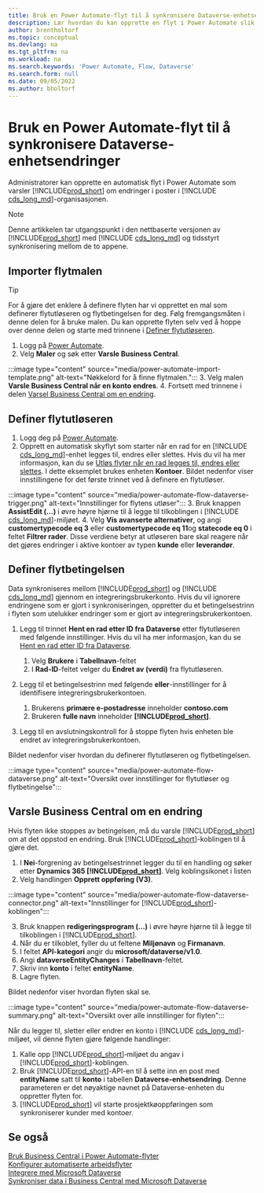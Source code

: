 ```yaml
---
title: Bruk en Power Automate-flyt til å synkronisere Dataverse-enhetsendringer
description: Lær hvordan du kan opprette en flyt i Power Automate slik at du blir varslet når en enhet endres i Dataverse-miljø.
author: brentholtorf
ms.topic: conceptual
ms.devlang: na
ms.tgt_pltfrm: na
ms.workload: na
ms.search.keywords: 'Power Automate, Flow, Dataverse'
ms.search.form: null
ms.date: 09/05/2022
ms.author: bholtorf
---
```

# Bruk en Power Automate-flyt til å synkronisere Dataverse-enhetsendringer

Administratorer kan opprette en automatisk flyt i Power Automate som varsler [!INCLUDE[prod_short](includes/prod_short.md)] om endringer i poster i [!INCLUDE [cds_long_md](includes/cds_long_md.md)]-organisasjonen.

> [!NOTE]
> Denne artikkelen tar utgangspunkt i den nettbaserte versjonen av [!INCLUDE[prod_short](includes/prod_short.md)] med [!INCLUDE [cds_long_md](includes/cds_long_md.md)] og tidsstyrt synkronisering mellom de to appene.

## Importer flytmalen

> [!TIP]
> For å gjøre det enklere å definere flyten har vi opprettet en mal som definerer flytutløseren og flytbetingelsen for deg. Følg fremgangsmåten i denne delen for å bruke malen. Du kan opprette flyten selv ved å hoppe over denne delen og starte med trinnene i [Definer flytutløseren](#define-the-flow-trigger).

1. Logg på [Power Automate](https://powerautomate.microsoft.com).
2. Velg **Maler** og søk etter **Varsle Business Central**.

:::image type="content" source="media/power-automate-import-template.png" alt-text="Nøkkelord for å finne flytmalen.":::
3. Velg malen **Varsle Business Central når en konto endres**.
4. Fortsett med trinnene i delen [Varsel Business Central om en endring](#notify-business-central-about-a-change).

## Definer flytutløseren

1. Logg deg på [Power Automate](https://flow.microsoft.com).
2. Opprett en automatisk skyflyt som starter når en rad for en [!INCLUDE [cds_long_md](includes/cds_long_md.md)]-enhet legges til, endres eller slettes. Hvis du vil ha mer informasjon, kan du se [Utløs flyter når en rad legges til, endres eller slettes](/power-automate/dataverse/create-update-delete-trigger). I dette eksemplet brukes enheten **Kontoer**. Bildet nedenfor viser innstillingene for det første trinnet ved å definere en flytutløser.

:::image type="content" source="media/power-automate-flow-dataverse-trigger.png" alt-text="Innstillinger for flytens utløser":::
3. Bruk knappen **AssistEdit (...)** i øvre høyre hjørne til å legge til tilkoblingen i [!INCLUDE [cds_long_md](includes/cds_long_md.md)]-miljøet.
4. Velg **Vis avanserte alternativer**, og angi **customertypecode eq 3** eller **customertypecode eq 11**og **statecode eq 0** i feltet **Filtrer rader**. Disse verdiene betyr at utløseren bare skal reagere når det gjøres endringer i aktive kontoer av typen **kunde** eller **leverandør**.

## Definer flytbetingelsen

Data synkroniseres mellom [!INCLUDE[prod_short](includes/prod_short.md)] og [!INCLUDE [cds_long_md](includes/cds_long_md.md)] gjennom en integreringsbrukerkonto. Hvis du vil ignorere endringene som er gjort i synkroniseringen, oppretter du et betingelsestrinn i flyten som utelukker endringer som er gjort av integreringsbrukerkontoen.  

1. Legg til trinnet **Hent en rad etter ID fra Dataverse** etter flytutløseren med følgende innstillinger. Hvis du vil ha mer informasjon, kan du se [Hent en rad etter ID fra Dataverse](/power-automate/dataverse/get-row-id).

    1. Velg **Brukere** i **Tabellnavn**-feltet
    2. I **Rad-ID**-feltet velger du **Endret av (verdi)** fra flytutløseren.  

2. Legg til et betingelsestrinn med følgende **eller**-innstillinger for å identifisere integreringsbrukerkontoen.
    1. Brukerens **primære e-postadresse** inneholder **contoso.com**
    2. Brukeren **fulle navn** inneholder **[!INCLUDE[prod_short](includes/prod_short.md)]**.

3. Legg til en avslutningskontroll for å stoppe flyten hvis enheten ble endret av integreringsbrukerkontoen.

Bildet nedenfor viser hvordan du definerer flytutløseren og flytbetingelsen.

:::image type="content" source="media/power-automate-flow-dataverse.png" alt-text="Oversikt over innstillinger for flytutløser og flytbetingelse":::

## Varsle Business Central om en endring

Hvis flyten ikke stoppes av betingelsen, må du varsle [!INCLUDE[prod_short](includes/prod_short.md)] om at det oppstod en endring. Bruk [!INCLUDE[prod_short](includes/prod_short.md)]-koblingen til å gjøre det.

1. I **Nei**-forgrening av betingelsestrinnet legger du til en handling og søker etter **Dynamics 365 [!INCLUDE[prod_short](includes/prod_short.md)]**. Velg koblingsikonet i listen
2. Velg handlingen **Opprett oppføring (V3)**.

:::image type="content" source="media/power-automate-flow-dataverse-connector.png" alt-text="Innstillinger for [!INCLUDE[prod_short](includes/prod_short.md)]-koblingen":::

3. Bruk knappen **redigeringsprogram (...)** i øvre høyre hjørne til å legge til tilkoblingen i [!INCLUDE[prod_short](includes/prod_short.md)].
4. Når du er tilkoblet, fyller du ut feltene **Miljønavn** og **Firmanavn**.
5. I feltet **API-kategori** angir du **microsoft/dataverse/v1.0**.
6. Angi **dataverseEntityChanges** i **Tabellnavn**-feltet.
7. Skriv inn **konto** i feltet **entityName**.
8. Lagre flyten.

Bildet nedenfor viser hvordan flyten skal se.

:::image type="content" source="media/power-automate-flow-dataverse-summary.png" alt-text="Oversikt over alle innstillinger for flyten":::

Når du legger til, sletter eller endrer en konto i [!INCLUDE [cds_long_md](includes/cds_long_md.md)]-miljøet, vil denne flyten gjøre følgende handlinger:

1. Kalle opp [!INCLUDE[prod_short](includes/prod_short.md)]‑miljøet du angav i [!INCLUDE[prod_short](includes/prod_short.md)]-koblingen.
2. Bruk [!INCLUDE[prod_short](includes/prod_short.md)]-API-en til å sette inn en post med **entityName** satt til **konto** i tabellen **Dataverse-enhetsendring**. Denne parameteren er det nøyaktige navnet på Dataverse-enheten du oppretter flyten for.
3. [!INCLUDE[prod_short](includes/prod_short.md)] vil starte prosjektkøoppføringen som synkroniserer kunder med kontoer.

## Se også

[Bruk Business Central i Power Automate-flyter](across-how-use-financials-data-source-flow.md)  
[Konfigurer automatiserte arbeidsflyter](/dynamics365/business-central/dev-itpro/powerplatform/automate-workflows)  
[Integrere med Microsoft Dataverse](admin-common-data-service.md)  
[Synkroniser data i Business Central med Microsoft Dataverse](admin-synchronizing-business-central-and-sales.md)  

